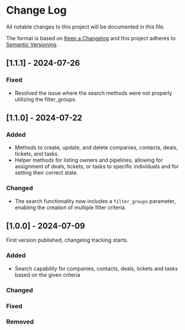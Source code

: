 # Change Log
All notable changes to this project will be documented in this file.
 
The format is based on [Keep a Changelog](https://keepachangelog.com/)
and this project adheres to [Semantic Versioning](https://semver.org/).

## [1.1.1] - 2024-07-26
 
### Fixed
- Resolved the issue where the search methods were not properly utilizing the filter_groups.

## [1.1.0] - 2024-07-22
 
### Added
- Methods to create, update, and delete companies, contacts, deals, tickets, and tasks.
- Helper methods for listing owners and pipelines, allowing for assignment of deals, tickets, or tasks to specific individuals and for setting their correct state.

### Changed
- The search functionality now includes a `filter_groups` parameter, enabling the creation of multiple filter criteria.
 
## [1.0.0] - 2024-07-09
 
First version published, changelog tracking starts.
 
### Added
- Search capability for companies, contacts, deals, tickets and tasks based on the given criteria

### Changed
 
### Fixed

### Removed